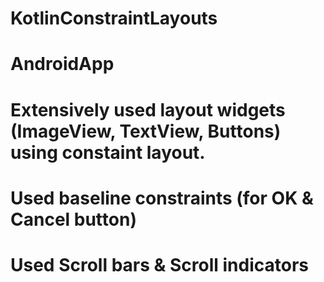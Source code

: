 # KotlinConstraintLayouts
# AndroidApp


# Extensively used layout widgets (ImageView, TextView, Buttons) using constaint layout.
# Used baseline constraints (for OK & Cancel button)
# Used Scroll bars & Scroll indicators
